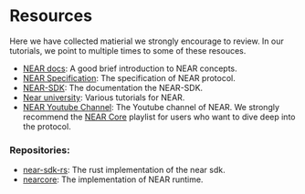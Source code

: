 # Resources

Here we have collected matierial we strongly encourage to review. In our tutorials, we point to multiple times to some of these resouces.

* [NEAR docs](https://docs.near.org/docs/concepts/new-to-near#): A good brief introduction to NEAR concepts.
* [NEAR Specification](https://nomicon.io/): The specification of NEAR protocol.
* [NEAR-SDK](https://www.near-sdk.io/): The documentation the NEAR-SDK.
* [Near university](https://www.near.university/): Various tutorials for NEAR.
* [NEAR Youtube Channel](https://www.youtube.com/channel/UCuKdIYVN8iE3fv8alyk1aMw): The Youtube channel of NEAR. We strongly recommend the [NEAR Core](https://www.youtube.com/watch?v=Xi_8PapFCjo&list=PL9tzQn_TEuFV4qlts0tVgndnytFs4QSYo) playlist for users who want to dive deep into the protocol.

### Repositories:

* [near-sdk-rs](https://github.com/near/near-sdk-rs): The rust implementation of the near sdk. 
* [nearcore](https://github.com/near/nearcore): The implementation of NEAR runtime.
